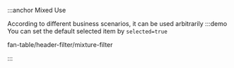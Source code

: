 :::anchor Mixed Use

According to different business scenarios, it can be used arbitrarily
:::demo You can set the default selected item by `selected=true`

fan-table/header-filter/mixture-filter

:::
